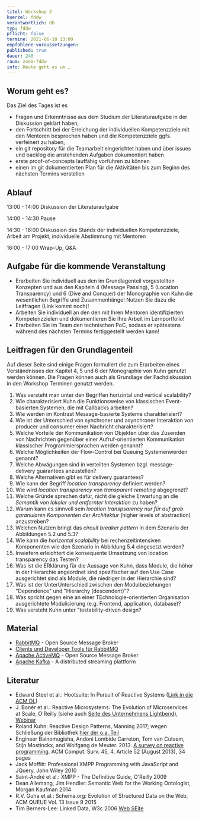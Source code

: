 ```yaml
---
titel: Workshop 2
kuerzel: fddw
verantwortlich: db
typ: fddw
pflicht: false
termine: 2021-06-10 13:00
empfohlene-voraussetzungen: 
published: true
dauer: 240
raum: zoom-fddw
info: Heute geht es um … 
---
```


## Worum geht es?
Das Ziel des Tages ist es
- Fragen und Erkenntnisse aus dem Studium der Literaturaufgabe in der Diskussion geklärt haben,
- den Fortschritt bei der Erreichung der individuellen Kompetenzziele mit den Mentoren besprochen haben und die Kompetenzziele ggfs. verfeinert zu haben,
- ein git repository für die Teamarbeit eingerichtet haben und über issues und backlog die anstehenden Aufgaben dokumentiert haben
- erste proof-of-concepts lauffähig vorführen zu können
- einen im git dokumentierten Plan für die Aktivitäten bis zum Beginn des nächsten Termins vorstellen

## Ablauf
13:00 - 14:00 Diskussion der Literaturaufgabe

14:00 - 14:30 Pause

14:30 - 16:00 Diskussion des Stands der individuellen Kompetenzziele, Arbeit am Projekt, individuelle Abstimmung mit Mentoren

16:00 - 17:00 Wrap-Up, Q&A

## Aufgabe für die kommende Veranstaltung
- Erarbeiten Sie individuell aus den im Grundlagenteil vorgestellten Konzepten und aus den Kapiteln 4 (Message Passing), 5 (Location Transparency) und 6 (Dive and Conquer) der Monographie von Kuhn die wesentlichen Begriffe und Zusammenhänge! Nutzen Sie dazu die Leitfragen (Link kommt noch)!
- Arbeiten Sie individuell an den den mit Ihren Mentoren identifizierten Kompetenzzielen und dokumentieren Sie Ihre Arbeit im Lernportfolio!
- Erarbeiten Sie im Team den technischen PoC, sodass er spätestens während des nächsten Termins fertiggestellt werden kann!

## Leitfragen für den Grundlagenteil
Auf dieser Seite sind einige Fragen formuliert die zum Erarbeiten eines Verständnisses der Kapitel 4, 5 und 6 der Monographie von Kuhn genutzt werden können. Die Fragen können auch als Grundlage der Fachdiskussion in den Workshop Terminen genutzt werden.
1. Was versteht man unter den Begriffen horizintal und vertical scalability?
2. Wie charakterisiert Kuhn die Funktionsweise von klassischen Event-basierten Systemen, die mit Callbacks arbeiten?
3. Wie werden im Kontrast Message-basierte Systeme charakterisiert?
4. Wie ist der Unterschied von synchroner und asynchroner Interaktion von producer und consumer einer Nachricht charakterisiert?
5. Welche Vorteile der Kommunikation von Objekten über das Zusenden von Nachrichten gegenüber einer Aufruf-orientierten Kommunikation klassischer Programmiersprachen werden genannt?
6. Welche Möglichkeiten der Flow-Control bei Queuing Systemenwerden genannt?
7. Welche Abwägungen sind in verteilten Systemen bzgl. message-delivery guarantees anzustellen?
8. Welche Alternativen gibt es für delivery guarantees?
9. Wie kann der Begriff *location transparency* definiert werden?
10. Wie wird *location transparency* von *transparent remoting* abgegrenzt?
11. Welche Gründe sprechen dafür, nicht die gleiche Erwartung an die *Semantik von lokaler und entfernter Interaktion* zu haben?
12. Warum kann es sinnvoll sein *location transpsarency nur für auf grob garanularen Komponenten der Architektur* (higher levels of abstraction) anzustreben?
13. Welchen Nutzen bringt das *circuit breaker pattern* in dem Szenario der Abbildungen 5.2 und 5.3?
14. Wie kann die *horizontal scalability* bei rechenzeitintensiven Komponenten wie den Szenario in Abbildung 5.4 eingesetzt werden?
15. Inwiefern erleichtert die konsequente Umsetzung von location transparency das Testen?
16. Was ist die ERklärung für die Aussage von Kuhn, dass Module, die höher in der Hierarchie angeordnet sind spezifischer auf den Use Case ausgerichtet sind als Module, die niedriger in der Hierarchie sind?
17. Was ist der UnterUnterschied zwischen den Modulbeziehungen "Dependence" und "Hierarchy (descendent)"?
18. Was spricht gegen eine an einer TEchnologie-orientierten Organisation ausgerichtete Modulisierung (e.g. Frontend, application, database)?
19. Was versteht Kuhn unter "testability-driven design?

## Material
- [RabbitMQ](https://www.rabbitmq.com/) - Open Source Message Broker
- [Clients und Developer Tools für RabbitMQ](https://www.rabbitmq.com/devtools.html)
- [Apache ActiveMQ](https://github.com/apache/activemq) - Open Source Message Broker
- [Apache Kafka](http://kafka.apache.org/) - A distributed streaming plattform

## Literatur
- Edward Steel et al.: Hootsuite: In Pursuit of Reactive Systems ([Link in die ACM DL](https://dlnext.acm.org/doi/abs/10.1145/3121437.3131240))
- J. Bonér et al.: Reactive Microsystems: The Evolution of Microservices at Scale, O'Reilly (siehe auch [Seite des Unternehmens Lightbend](https://www.lightbend.com/ebooks/reactive-microsystems-evolution-of-microservices-scalability-oreilly)), [Webinar](https://on.acm.org/c/acm-learning-webinars)
- Roland Kuhn: Reactive Design Patterns, Manning 2017; wegen Schließung der Bibliothek [hier der o.a. Teil](https://th-koeln.sciebo.de/s/MvfTB3OMKzlOsG9)
- Engineer Bainomugisha, Andoni Lombide Carreton, Tom van Cutsem, Stijn Mostinckx, and Wolfgang de Meuter. 2013. [A survey on reactive programming](http://dx.doi.org/10.1145/2501654.2501666). ACM Comput. Surv. 45, 4, Article 52 (August 2013), 34 pages
- Jack Moffitt: Professional XMPP Programming with JavaScript and JQuery, John Wiley 2010
- Saint-André et al.: XMPP - The Definitive Guide, O'Reilly 2009
- Dean Allemang, Jim Hendler: Semantic Web for the Working Ontologist, Morgan Kaufman 2014
- R.V. Guha et al.: Schema.org: Evolution of Structured Data on the Web, ACM QUEUE Vol. 13 Issue 9 2015
- Tim Berners-Lee: Linked Data, W3c 2006 [Web SEite](https://www.w3.org/DesignIssues/LinkedData)

